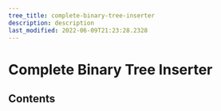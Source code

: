 ```yaml
---
tree_title: complete-binary-tree-inserter
description: description
last_modified: 2022-06-09T21:23:28.2328
---
```


# Complete Binary Tree Inserter

## Contents
